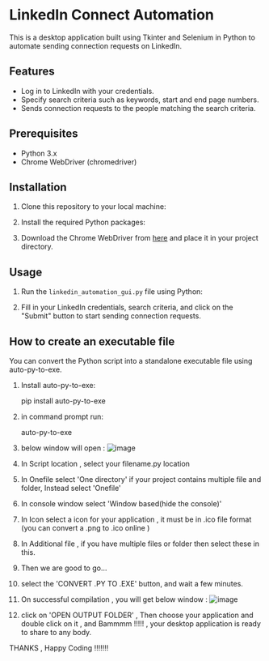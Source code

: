 # LinkedIn Connect Automation

This is a desktop application built using Tkinter and Selenium in Python to automate sending connection requests on LinkedIn.

## Features

- Log in to LinkedIn with your credentials.
- Specify search criteria such as keywords, start and end page numbers.
- Sends connection requests to the people matching the search criteria.

## Prerequisites

- Python 3.x
- Chrome WebDriver (chromedriver)

## Installation

1. Clone this repository to your local machine:


2. Install the required Python packages:


3. Download the Chrome WebDriver from [here](https://chromedriver.chromium.org/downloads) and place it in your project directory.

## Usage

1. Run the `linkedin_automation_gui.py` file using Python:


2. Fill in your LinkedIn credentials, search criteria, and click on the "Submit" button to start sending connection requests.

## How to create an executable file

You can convert the Python script into a standalone executable file using auto-py-to-exe.

1. Install auto-py-to-exe:

   pip install auto-py-to-exe

2. in command prompt run:

    auto-py-to-exe

3. below window will open :   ![image](https://github.com/kaali001/Linkedin-automation/assets/115466381/44f4d3d3-d9fc-43fa-b262-dff08a5d4288)

4. In Script location , select your filename.py  location

5. In Onefile select 'One directory' if your project contains multiple file and folder, Instead select 'Onefile'

6. In console window select 'Window based(hide the console)'

7. In Icon select a icon for your application , it must be in .ico file format (you can convert a .png to .ico online )

8. In Additional file , if you have multiple files or folder then select these in this.

9. Then we are good to go...

10. select the  'CONVERT .PY TO .EXE' button, and wait a few minutes.

11.  On successful compilation , you will get below window :  ![image](https://github.com/kaali001/Linkedin-automation/assets/115466381/d418258d-c3de-4ec9-a14a-1c377bf4a5c0)

12.  click on 'OPEN OUTPUT FOLDER' , Then choose your application and double click on it , and Bammmm !!!!! , your desktop application is ready to share to any body.





THANKS , Happy Coding  !!!!!!!



   

